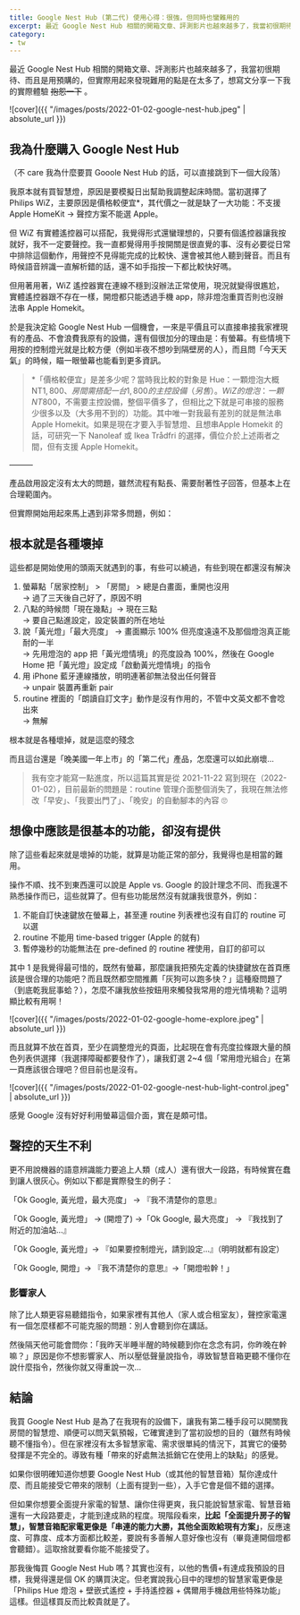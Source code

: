 ```yaml
---
title: Google Nest Hub (第二代) 使用心得：很強，但同時也蠻難用的
excerpt: 最近 Google Nest Hub 相關的開箱文章、評測影片也越來越多了，我當初很期待、而且是用預購的，但實際用起來發現難用的點是在太多了，想寫文分享一下我的實際體驗。
category:
- tw
---
```


最近 Google Nest Hub 相關的開箱文章、評測影片也越來越多了，我當初很期待、而且是用預購的，但實際用起來發現難用的點是在太多了，想寫文分享一下我的實際體驗 ~~抱怨一下~~ 。

![cover]({{ "/images/posts/2022-01-02-google-nest-hub.jpeg" | absolute_url }})

## 我為什麼購入 Google Nest Hub

（不 care 我為什麼要買 Gooole Nest Hub 的話，可以直接跳到下一個大段落）

我原本就有買智慧燈，原因是要模擬日出幫助我調整起床時間。當初選擇了 Philips WiZ，主要原因是價格較便宜*，其代價之一就是缺了一大功能：不支援 Apple HomeKit → 聲控方案不能選 Apple。

但 WiZ 有實體遙控器可以搭配，我覺得形式還蠻理想的，只要有個遙控器讓我按就好，我不一定要聲控。我一直都覺得用手按開關是很直覺的事、沒有必要從日常中排除這個動作，用聲控不見得能完成的比較快、還會被其他人聽到聲音。而且有時候語音辨識一直解析錯的話，還不如手指按一下都比較快好嗎。

但用著用著，WiZ 遙控器實在連線不穩到沒辦法正常使用，現況就變得很尷尬，實體遙控器跟不存在一樣，開燈都只能透過手機 app，除非燈泡重買否則也沒辦法串 Apple Homekit。

於是我決定給 Google Nest Hub 一個機會，一來是平價且可以直接串接我家裡現有的產品、不會浪費我原有的設備，還有個很加分的理由是：有螢幕。有些情境下用按的控制燈光就是比較方便（例如半夜不想吵到隔壁房的人），而且問「今天天氣」的時候，瞄一眼螢幕也能看到更多資訊。

> \*「價格較便宜」是差多少呢？當時我比較的對象是 Hue：一顆燈泡大概 NT$1,800、房間需搭配一台 1,800 的主控設備（另售）。WiZ 的燈泡：一顆 NT$800，不需要主控設備，整個平價多了，但相比之下就是可串接的服務少很多以及（大多用不到的）功能。其中唯一對我最有差別的就是無法串 Apple Homekit。如果是現在才要入手智慧燈、且想串Apple Homekit 的話，可研究一下 Nanoleaf 或 Ikea Trådfri 的選擇，價位介於上述兩者之間，但有支援 Apple Homekit。

———

產品啟用設定沒有太大的問題，雖然流程有點長、需要耐著性子回答，但基本上在合理範圍內。

但實際開始用起來馬上遇到非常多問題，例如：

## 根本就是各種壞掉

這些都是開始使用的頭兩天就遇到的事，有些可以繞過，有些到現在都還沒有解決

1. 螢幕點「居家控制」 > 「房間」 > 總是白畫面，重開也沒用  
   → 過了三天後自己好了，原因不明
2. 八點的時候問「現在幾點」→ 現在三點  
  → 要自己點進設定，設定裝置的所在地址
3. 說「黃光燈」「最大亮度」 → 畫面顯示 100% 但亮度遠遠不及那個燈泡真正能耐的一半  
→ 先用燈泡的 app 把「黃光燈情境」的亮度設為 100%，然後在 Google Home 把「黃光燈」設定成「啟動黃光燈情境」的指令
4. 用 iPhone 藍牙連線播放，明明連著卻無法發出任何聲音  
→ unpair 裝置再重新 pair
5. routine 裡面的「朗讀自訂文字」動作是沒有作用的，不管中文英文都不會唸出來  
→ 無解

根本就是各種壞掉，就是這麼的殘念

而且這台還是「晚美國一年上市」的「第二代」產品，怎麼還可以如此崩壞...

> 我有空才能寫一點進度，所以這篇其實是從 2021-11-22 寫到現在（2022-01-02），目前最新的問題是：routine 管理介面整個消失了，我現在無法修改「早安」、「我要出門了」、「晚安」的自動腳本的內容 🙄

## 想像中應該是很基本的功能，卻沒有提供

除了這些看起來就是壞掉的功能，就算是功能正常的部分，我覺得也是相當的難用。

操作不順、找不到東西還可以說是 Apple vs. Google 的設計理念不同、而我還不熟悉操作而已，這些就算了。但有些功能居然沒有就讓我很意外，例如：

1. 不能自訂快速鍵放在螢幕上，甚至連 routine 列表裡也沒有自訂的 routine 可以選
2. routine 不能用 time-based trigger (Apple 的就有)
3. 暫停幾秒的功能無法在 pre-defined 的 routine 裡使用，自訂的卻可以

其中 1 是我覺得最可惜的，既然有螢幕，那麼讓我把預先定義的快捷鍵放在首頁應該是很合理的功能吧？而且既然都空間推薦「灰狗可以跑多快？」這種廢問題了（到底乾我屁事蛤？），怎麼不讓我放些按鈕用來觸發我常用的燈光情境勒？這明顯比較有用啊！

![cover]({{ "/images/posts/2022-01-02-google-home-explore.jpeg" | absolute_url }})

而且就算不放在首頁，至少在調整燈光的頁面，比起現在會有亮度拉條跟大量的顏色列表供選擇（我選擇障礙都要發作了），讓我釘選 2~4 個「常用燈光組合」在第一頁應該很合理吧？但目前也是沒有。

![cover]({{ "/images/posts/2022-01-02-google-nest-hub-light-control.jpeg" | absolute_url }})

感覺 Google 沒有好好利用螢幕這個介面，實在是頗可惜。

## 聲控的天生不利

更不用說機器的語意辨識能力要追上人類（成人）還有很大一段路，有時候實在蠢到讓人很灰心。例如以下都是實際發生的例子：

「Ok Google, 黃光燈，最大亮度」 → 『我不清楚你的意思』

「Ok Google, 黃光燈」 → (開燈了) →「Ok Google, 最大亮度」 → 『我找到了附近的加油站...』

「Ok Google, 黃光燈」→ 『如果要控制燈光，請到設定...』（明明就都有設定）

「Ok Google, 開燈」→ 『我不清楚你的意思』→「開燈啦幹！」

### 影響家人

除了比人類更容易聽錯指令，如果家裡有其他人（家人或合租室友），聲控家電還有一個怎麼樣都不可能克服的問題：別人會聽到你在講話。

然後隔天他可能會問你：「我昨天半睡半醒的時候聽到你在念念有詞，你昨晚在幹嘛？」原因是你不想影響家人、所以壓低聲量說指令，導致智慧音箱更聽不懂你在說什麼指令，然後你就又得重說一次…

## 結論

我買 Google Nest Hub 是為了在我現有的設備下，讓我有第二種手段可以開關我房間的智慧燈、順便可以問天氣預報，它確實達到了當初設想的目的（雖然有時候聽不懂指令）。但在家裡沒有太多智慧家電、需求很單純的情況下，其實它的優勢發揮是不完全的。導致有種「帶來的好處無法抵銷它在使用上的缺點」的感覺。

如果你很明確知道你想要 Google Nest Hub（或其他的智慧音箱）幫你達成什麼、而且能接受它帶來的限制（上面有提到一些），入手它會是個不錯的選擇。

但如果你想要全面提升家電的智慧、讓你住得更爽，我只能說智慧家電、智慧音箱還有一大段路要走，才能到達成熟的程度。現階段看來，**比起「全面提升房子的智慧」，智慧音箱配家電更像是「串連的能力大勝，其他全面敗給現有方案」**，反應速度、可靠度、成本方面都比較差，要說有多善解人意好像也沒有（畢竟連開個燈都會聽錯）。這取捨就要看你能不能接受了。

那我後悔買 Google Nest Hub 嗎？其實也沒有，以他的售價+有達成我預設的目標，我覺得還是個 OK 的購買決定。但老實說我心目中的理想的智慧家電更像是「Philips Hue 燈泡 + 壁嵌式遙控 + 手持遙控器 + 偶爾用手機啟用些特殊功能」這樣。但這樣買反而比較貴就是了。
